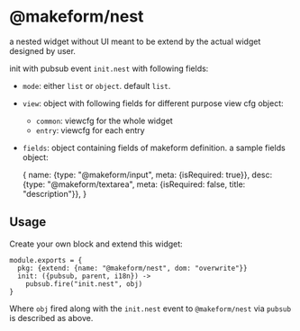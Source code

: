 # @makeform/nest

a nested widget without UI meant to be extend by the actual widget designed by user.

init with pubsub event `init.nest` with following fields:

 - `mode`: either `list` or `object`. default `list`.
 - `view`: object with following fields for different purpose view cfg object:
   - `common`: viewcfg for the whole widget
   - `entry`: viewcfg for each entry
 - `fields`: object containing fields of makeform definition. a sample fields object:

    {
      name: {type: "@makeform/input", meta: {isRequired: true}},
      desc: {type: "@makeform/textarea", meta: {isRequired: false, title: "description"}},
    }


## Usage

Create your own block and extend this widget:

    module.exports = {
      pkg: {extend: {name: "@makeform/nest", dom: "overwrite"}}
      init: ({pubsub, parent, i18n}) ->
        pubsub.fire("init.nest", obj)
    }

Where `obj` fired along with the `init.nest` event to `@makeform/nest` via `pubsub` is described as above.
